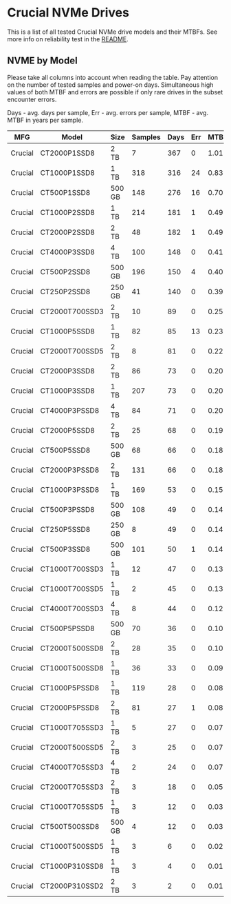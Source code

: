Crucial NVMe Drives
===================

This is a list of all tested Crucial NVMe drive models and their MTBFs. See more
info on reliability test in the [README](https://github.com/linuxhw/SMART).

NVME by Model
------------

Please take all columns into account when reading the table. Pay attention on the
number of tested samples and power-on days. Simultaneous high values of both MTBF
and errors are possible if only rare drives in the subset encounter errors.

Days - avg. days per sample,
Err  - avg. errors per sample,
MTBF - avg. MTBF in years per sample.

| MFG       | Model              | Size   | Samples | Days  | Err   | MTBF |
|-----------|--------------------|--------|---------|-------|-------|------|
| Crucial   | CT2000P1SSD8       | 2 TB   | 7       | 367   | 0     | 1.01   |
| Crucial   | CT1000P1SSD8       | 1 TB   | 318     | 316   | 24    | 0.83   |
| Crucial   | CT500P1SSD8        | 500 GB | 148     | 276   | 16    | 0.70   |
| Crucial   | CT1000P2SSD8       | 1 TB   | 214     | 181   | 1     | 0.49   |
| Crucial   | CT2000P2SSD8       | 2 TB   | 48      | 182   | 1     | 0.49   |
| Crucial   | CT4000P3SSD8       | 4 TB   | 100     | 148   | 0     | 0.41   |
| Crucial   | CT500P2SSD8        | 500 GB | 196     | 150   | 4     | 0.40   |
| Crucial   | CT250P2SSD8        | 250 GB | 41      | 140   | 0     | 0.39   |
| Crucial   | CT2000T700SSD3     | 2 TB   | 10      | 89    | 0     | 0.25   |
| Crucial   | CT1000P5SSD8       | 1 TB   | 82      | 85    | 13    | 0.23   |
| Crucial   | CT2000T700SSD5     | 2 TB   | 8       | 81    | 0     | 0.22   |
| Crucial   | CT2000P3SSD8       | 2 TB   | 86      | 73    | 0     | 0.20   |
| Crucial   | CT1000P3SSD8       | 1 TB   | 207     | 73    | 0     | 0.20   |
| Crucial   | CT4000P3PSSD8      | 4 TB   | 84      | 71    | 0     | 0.20   |
| Crucial   | CT2000P5SSD8       | 2 TB   | 25      | 68    | 0     | 0.19   |
| Crucial   | CT500P5SSD8        | 500 GB | 68      | 66    | 0     | 0.18   |
| Crucial   | CT2000P3PSSD8      | 2 TB   | 131     | 66    | 0     | 0.18   |
| Crucial   | CT1000P3PSSD8      | 1 TB   | 169     | 53    | 0     | 0.15   |
| Crucial   | CT500P3PSSD8       | 500 GB | 108     | 49    | 0     | 0.14   |
| Crucial   | CT250P5SSD8        | 250 GB | 8       | 49    | 0     | 0.14   |
| Crucial   | CT500P3SSD8        | 500 GB | 101     | 50    | 1     | 0.14   |
| Crucial   | CT1000T700SSD3     | 1 TB   | 12      | 47    | 0     | 0.13   |
| Crucial   | CT1000T700SSD5     | 1 TB   | 2       | 45    | 0     | 0.13   |
| Crucial   | CT4000T700SSD3     | 4 TB   | 8       | 44    | 0     | 0.12   |
| Crucial   | CT500P5PSSD8       | 500 GB | 70      | 36    | 0     | 0.10   |
| Crucial   | CT2000T500SSD8     | 2 TB   | 28      | 35    | 0     | 0.10   |
| Crucial   | CT1000T500SSD8     | 1 TB   | 36      | 33    | 0     | 0.09   |
| Crucial   | CT1000P5PSSD8      | 1 TB   | 119     | 28    | 0     | 0.08   |
| Crucial   | CT2000P5PSSD8      | 2 TB   | 81      | 27    | 1     | 0.08   |
| Crucial   | CT1000T705SSD3     | 1 TB   | 5       | 27    | 0     | 0.07   |
| Crucial   | CT2000T500SSD5     | 2 TB   | 3       | 25    | 0     | 0.07   |
| Crucial   | CT4000T705SSD3     | 4 TB   | 2       | 24    | 0     | 0.07   |
| Crucial   | CT2000T705SSD3     | 2 TB   | 3       | 18    | 0     | 0.05   |
| Crucial   | CT1000T705SSD5     | 1 TB   | 3       | 12    | 0     | 0.03   |
| Crucial   | CT500T500SSD8      | 500 GB | 4       | 12    | 0     | 0.03   |
| Crucial   | CT1000T500SSD5     | 1 TB   | 3       | 6     | 0     | 0.02   |
| Crucial   | CT1000P310SSD8     | 1 TB   | 3       | 4     | 0     | 0.01   |
| Crucial   | CT2000P310SSD2     | 2 TB   | 3       | 2     | 0     | 0.01   |
